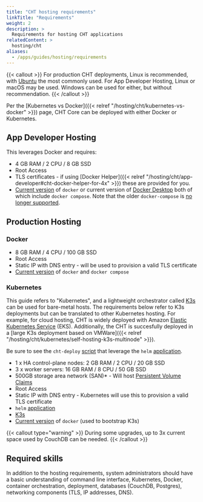 ```yaml
---
title: "CHT hosting requirements"
linkTitle: "Requirements"
weight: 2
description: >
  Requirements for hosting CHT applications
relatedContent: >
  hosting/cht
aliases:
  - /apps/guides/hosting/requirements
---
```


{{< callout  >}}
  For production CHT deployments, Linux is recommended, with [Ubuntu](https://ubuntu.com/server) the most commonly used. For App Developer Hosting, Linux or macOS may be used. Windows can be used for either, but without recommendation.
{{< /callout >}}

Per the [Kubernetes vs Docker]({{< relref "/hosting/cht/kubernetes-vs-docker" >}}) page, CHT Core can be deployed with either Docker or Kubernetes.

## App Developer Hosting

This leverages Docker and requires:

* 4 GB RAM  / 2 CPU / 8 GB SSD
* Root Access
* TLS certificates - if using  [Docker Helper]({{< relref "/hosting/cht/app-developer#cht-docker-helper-for-4x" >}}) these are provided for you.
* [Current version](https://docs.docker.com/engine/install/) of `docker` or current version of [Docker Desktop](https://www.docker.com/products/docker-desktop/) both of which include `docker compose`. Note that the older `docker-compose` is [no longer supported](https://www.docker.com/blog/announcing-compose-v2-general-availability/).

##  Production Hosting

### Docker

* 8 GB RAM / 4 CPU / 100 GB SSD
* Root Access
* Static IP with DNS entry -  will be used to provision a valid TLS certificate
* [Current version](https://docs.docker.com/engine/install/) of `docker` and `docker compose`

### Kubernetes

This guide refers to "Kubernetes", and a lightweight orchestrator called [K3s](https://docs.k3s.io/) can be used for bare-metal hosts. The requirements below refer to K3s deployments but can be translated to other Kubernetes hosting. For example, for cloud hosting, CHT is widely deployed with Amazon [Elastic Kubernetes Service](https://aws.amazon.com/eks/) (EKS). Additionally, the CHT is succesfully deployed in a [large K3s deployment based on VMWare]({{< relref "/hosting/cht/kubernetes/self-hosting-k3s-multinode" >}}).

Be sure to see the `cht-deploy` [script](https://github.com/medic/cht-core/tree/master/scripts/deploy) that leverage the `helm` [application](https://helm.sh/docs/intro/install/).

* 1 x HA control-plane nodes: 2 GB RAM / 2 CPU / 20 GB SSD
* 3 x worker servers: 16 GB RAM / 8 CPU / 50 GB SSD
* 500GB storage area network (SAN)* - Will host [Persistent Volume Claims](https://kubernetes.io/docs/concepts/storage/persistent-volumes/)
* Root Access
* Static IP with DNS entry - Kubernetes will use this to provision a valid TLS certificate
* `helm` [application](https://helm.sh/docs/intro/install/)
* [K3s](https://docs.k3s.io/)
* [Current version](https://docs.docker.com/engine/install/) of `docker` (used to bootstrap K3s)

{{< callout type="warning" >}}
  During some upgrades, up to 3x current space used by CouchDB can be needed.
{{< /callout >}}


## Required skills
In addition to the hosting requirements, system administrators should have a basic understanding of command line interface, Kubernetes, Docker, container orchestration, deployment, databases (CouchDB, Postgres), networking components (TLS, IP addresses, DNS).
